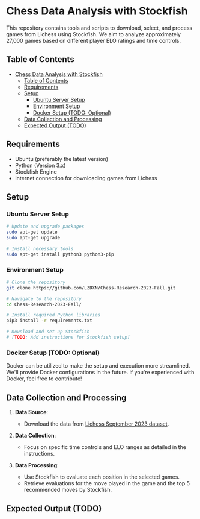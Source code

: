 # Chess Data Analysis with Stockfish
This repository contains tools and scripts to download, select, and process games from Lichess using Stockfish. We aim to analyze approximately 27,000 games based on different player ELO ratings and time controls.

## Table of Contents
- [Chess Data Analysis with Stockfish](#chess-data-analysis-with-stockfish)
  - [Table of Contents](#table-of-contents)
  - [Requirements](#requirements)
  - [Setup](#setup)
    - [Ubuntu Server Setup](#ubuntu-server-setup)
    - [Environment Setup](#environment-setup)
    - [Docker Setup (TODO: Optional)](#docker-setup-todo-optional)
  - [Data Collection and Processing](#data-collection-and-processing)
  - [Expected Output (TODO)](#expected-output-todo)

## Requirements
- Ubuntu (preferably the latest version)
- Python (Version 3.x)
- Stockfish Engine
- Internet connection for downloading games from Lichess

## Setup

### Ubuntu Server Setup
```bash
# Update and upgrade packages
sudo apt-get update
sudo apt-get upgrade

# Install necessary tools
sudo apt-get install python3 python3-pip
```

### Environment Setup
```bash
# Clone the repository
git clone https://github.com/LZDXN/Chess-Research-2023-Fall.git

# Navigate to the repository
cd Chess-Research-2023-Fall/

# Install required Python libraries
pip3 install -r requirements.txt

# Download and set up Stockfish
# [TODO: Add instructions for Stockfish setup]
```

### Docker Setup (TODO: Optional)
Docker can be utilized to make the setup and execution more streamlined. We'll provide Docker configurations in the future. If you're experienced with Docker, feel free to contribute!

## Data Collection and Processing
1. **Data Source**: 
   - Download the data from [Lichess September 2023 dataset](https://database.lichess.org/).
   
2. **Data Collection**: 
   - Focus on specific time controls and ELO ranges as detailed in the instructions.
   
3. **Data Processing**: 
   - Use Stockfish to evaluate each position in the selected games. 
   - Retrieve evaluations for the move played in the game and the top 5 recommended moves by Stockfish.

## Expected Output (TODO)